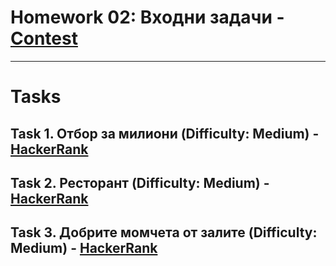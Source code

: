 # Homework 02: Входни задачи - [Contest](<https://www.hackerrank.com/contests/sda-hw-2-2023/challenges>)

---

# Tasks

## Task 1. Отбор за милиони (Difficulty: Medium) - [HackerRank](<https://www.hackerrank.com/contests/sda-hw-2-2023/challenges/coachsort>)

## Task 2. Ресторант (Difficulty: Medium) - [HackerRank](<https://www.hackerrank.com/contests/sda-hw-2-2023/challenges/subarray123>)

## Task 3. Добрите момчета от залите (Difficulty: Medium) - [HackerRank](<https://www.hackerrank.com/contests/sda-hw-2-2023/challenges/challenge-3089>)

